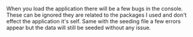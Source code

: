 When you load the application there will be a few bugs in the console. These can be ignored they are related to the packages I used and don't effect the application it's self. Same with the seeding file a few errors appear but the data will still be seeded without any issue.